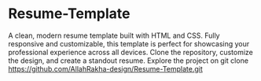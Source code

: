 # Resume-Template
A clean, modern resume template built with HTML and CSS. Fully responsive and customizable, this template is perfect for showcasing your professional experience across all devices. Clone the repository, customize the design, and create a standout resume. Explore the project on git clone https://github.com/AllahRakha-design/Resume-Template.git
